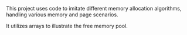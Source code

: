 
This project uses code to imitate different memory allocation algorithms, handling various memory and page scenarios. 

It utilizes arrays to illustrate the free memory pool.
